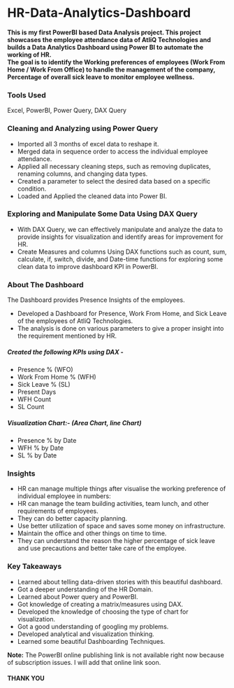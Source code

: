 # HR-Data-Analytics-Dashboard
**This is my first PowerBI based Data Analysis project. This project showcases the employee attendance data of AtliQ Technologies and builds a Data Analytics Dashboard using Power BI to automate the working of HR.** <br>
**The goal is to identify the Working preferences of employees (Work From Home / Work From Office) to handle the management of the company, Percentage of overall sick leave to monitor employee wellness.**

### Tools Used
Excel, PowerBI, Power Query, DAX Query

### Cleaning and Analyzing using Power Query
* Imported all 3 months of excel data to reshape it.
*	Merged data in sequence order to access the individual employee attendance.
*	Applied all necessary cleaning steps, such as removing duplicates, renaming columns, and changing data types.
*	Created a parameter to select the desired data based on a specific condition.
*	Loaded and Applied the cleaned data into Power BI.

### Exploring and Manipulate Some Data Using DAX Query
*	With DAX Query, we can effectively manipulate and analyze the data to provide insights for visualization and identify areas for improvement for HR.
*	Create Measures and columns Using DAX functions such as count, sum, calculate, if, switch, divide, and Date-time functions for exploring some clean data to improve dashboard KPI in PowerBI.


### About The Dashboard
The Dashboard provides Presence Insights of the employees. 
* Developed a Dashboard for Presence, Work From Home, and Sick Leave of the employees of AtliQ Technologies.
* The analysis is done on various parameters to give a proper insight into the requirement mentioned by HR.

##### Created the following KPIs using DAX -
*	Presence % (WFO)
*	Work From Home % (WFH)
*	Sick Leave % (SL)
*	Present Days
*	WFH Count 
*	SL Count
##### Visualization Chart:- (Area Chart, line Chart)
*	Presence % by Date
*	WFH % by Date
*	SL % by Date




### Insights
* HR can manage multiple things after visualise the working preference of individual employee in numbers:
* HR can manage the team building activities, team lunch, and other requirements of employees.
* They can do better capacity planning. 
* Use better utilization of space and saves some money on infrastructure. 
* Maintain the office and other things on time to time. 
* They can understand the reason the higher percentage of sick leave and use precautions and better take care of the employee.

### Key Takeaways
* Learned about telling data-driven stories with this beautiful dashboard.
*	Got a deeper understanding of the HR Domain.
* Learned about Power query and PowerBI. 
*	Got knowledge of creating a matrix/measures using DAX.
*	Developed the knowledge of choosing the type of chart for visualization.
*	Got a good understanding of googling my problems.
*	Developed analytical and visualization thinking.
*	Learned some beautiful Dashboarding Techniques.

**Note:** The PowerBI online publishing link is not available right now because of subscription issues. I will add that online link soon.

#### THANK YOU


